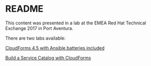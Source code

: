# README

This content was presented in a lab at the EMEA Red Hat Technical Exchange 2017 in Port Aventura.

There are two labs available:

[CloudForms 4.5 with Ansible batteries included](./ansible-inside/)

[Build a Service Catalog with CloudForms](./cloudforms-service-catalog/)

